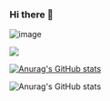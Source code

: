 ### Hi there 👋

<!--
**anderleyson/anderleyson** is a ✨ _special_ ✨ repository because its `README.md` (this file) appears on your GitHub profile.

Here are some ideas to get you started:

- 🔭 I’m currently working on ...
- 🌱 I’m currently learning ...
- 👯 I’m looking to collaborate on ...
- 🤔 I’m looking for help with ...
- 💬 Ask me about ...
- 📫 How to reach me: ...
- 😄 Pronouns: ...
- ⚡ Fun fact: ...
-->
![image]({[BadgeURLHere](https://img.shields.io/badge/WhatsApp-25D366?style=for-the-badge&logo=whatsapp&logoColor=white)})


<img src="{[BadgeURLHere](https://img.shields.io/badge/WhatsApp-25D366?style=for-the-badge&logo=whatsapp&logoColor=white)}" />

[![Anurag's GitHub stats](https://github-readme-stats.vercel.app/api?username=anderleyson)](https://github.com/anderleyson/github-readme-stats)

![Anurag's GitHub stats](https://github-readme-stats.vercel.app/api?username=anderleyson&show_icons=true&theme=dracula)

